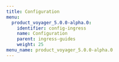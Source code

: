 ```yaml
---
title: Configuration
menu:
  product_voyager_5.0.0-alpha.0:
    identifier: config-ingress
    name: Configuration
    parent: ingress-guides
    weight: 25
menu_name: product_voyager_5.0.0-alpha.0
---
```

